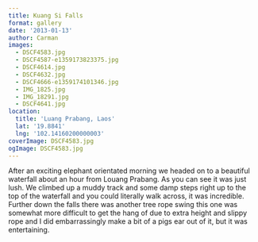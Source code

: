 ```yaml
---
title: Kuang Si Falls
format: gallery
date: '2013-01-13'
author: Carman
images:
  - DSCF4583.jpg
  - DSCF4587-e1359173823375.jpg
  - DSCF4614.jpg
  - DSCF4632.jpg
  - DSCF4666-e1359174101346.jpg
  - IMG_1825.jpg
  - IMG_18291.jpg
  - DSCF4641.jpg
location:
  title: 'Luang Prabang, Laos'
  lat: '19.8841'
  lng: '102.14160200000003'
coverImage: DSCF4583.jpg
ogImage: DSCF4583.jpg
---
```


After an exciting elephant orientated morning we headed on to a beautiful waterfall about an hour from Louang Prabang. As you can see it was just lush. We climbed up a muddy track and some damp steps right up to the top of the waterfall and you could literally walk across, it was incredible. Further down the falls there was another tree rope swing this one was somewhat more difficult to get the hang of due to extra height and slippy rope and I did embarrassingly make a bit of a pigs ear out of it, but it was entertaining.
